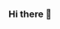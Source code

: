 ### Hi there 👋

<!--
**witchels-magic-box/witchels-magic-box** is a ✨ _special_ ✨ repository because its `README.md` (this file) appears on your GitHub profile.

Here are some ideas to get you started:

- 🔭 I’m currently working on front-end web design and development
- 🌱 I’m currently learning Node.js
- 🤔 I’m looking for help with web design and development
- ⚡ Fun fact: ... Deep down inside lives a creative artist
-->
